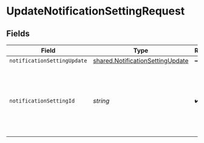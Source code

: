 # UpdateNotificationSettingRequest


## Fields

| Field                                                                                       | Type                                                                                        | Required                                                                                    | Description                                                                                 | Example                                                                                     |
| ------------------------------------------------------------------------------------------- | ------------------------------------------------------------------------------------------- | ------------------------------------------------------------------------------------------- | ------------------------------------------------------------------------------------------- | ------------------------------------------------------------------------------------------- |
| `notificationSettingUpdate`                                                                 | [shared.NotificationSettingUpdate](../../../sdk/models/shared/notificationsettingupdate.md) | :heavy_minus_sign:                                                                          | N/A                                                                                         |                                                                                             |
| `notificationSettingId`                                                                     | *string*                                                                                    | :heavy_check_mark:                                                                          | Paddle ID of the notification setting entity (notification destination) to work with.       | ntfset_01gt21c5pdx9q1e4mh1xrsjjn6                                                           |